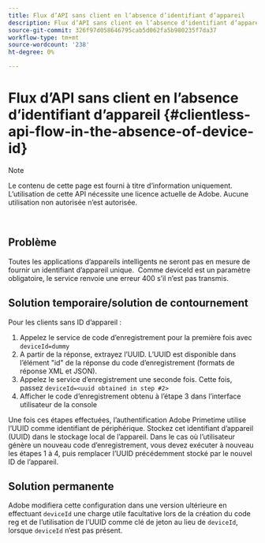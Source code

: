 ```yaml
---
title: Flux d’API sans client en l’absence d’identifiant d’appareil
description: Flux d’API sans client en l’absence d’identifiant d’appareil
source-git-commit: 326f97d058646795cab5d062fa5b980235f7da37
workflow-type: tm+mt
source-wordcount: '238'
ht-degree: 0%

---
```



# Flux d’API sans client en l’absence d’identifiant d’appareil {#clientless-api-flow-in-the-absence-of-device-id}

>[!NOTE]
>
>Le contenu de cette page est fourni à titre d’information uniquement. L’utilisation de cette API nécessite une licence actuelle de Adobe. Aucune utilisation non autorisée n’est autorisée.

</br>


## Problème

Toutes les applications d’appareils intelligents ne seront pas en mesure de fournir un identifiant d’appareil unique.  Comme deviceId est un paramètre obligatoire, le service renvoie une erreur 400 s’il n’est pas transmis.


## Solution temporaire/solution de contournement

Pour les clients sans ID d’appareil :

1. Appelez le service de code d’enregistrement pour la première fois avec `deviceId=dummy`
1. A partir de la réponse, extrayez l’UUID. L’UUID est disponible dans l’élément &quot;id&quot; de la réponse du code d’enregistrement (formats de réponse XML et JSON).
1. Appelez le service d’enregistrement une seconde fois. Cette fois, passez `deviceId=<uuid obtained in step #2>`
1. Afficher le code d’enregistrement obtenu à l’étape 3 dans l’interface utilisateur de la console


Une fois ces étapes effectuées, l’authentification Adobe Primetime utilise l’UUID comme identifiant de périphérique. Stockez cet identifiant d’appareil (UUID) dans le stockage local de l’appareil. Dans le cas où l’utilisateur génère un nouveau code d’enregistrement, vous devez exécuter à nouveau les étapes 1 à 4, puis remplacer l’UUID précédemment stocké par le nouvel ID de l’appareil.



## Solution permanente

Adobe modifiera cette configuration dans une version ultérieure en effectuant `deviceId` une charge utile facultative lors de la création du code reg et de l’utilisation de l’UUID comme clé de jeton au lieu de `deviceId`, lorsque `deviceId` n’est pas présent.

<!--
## Related Information

- [Clientless API Reference](/help/authentication/rest-api-reference.md)
-->